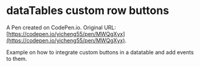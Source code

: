 # dataTables custom row buttons

A Pen created on CodePen.io. Original URL: [https://codepen.io/yicheng55/pen/MWQgXyx](https://codepen.io/yicheng55/pen/MWQgXyx).

Example on how to integrate custom buttons in a datatable and add events to them.